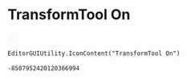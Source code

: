 # TransformTool On
![](/img/TransformTool%20On.png)

``` CSharp
EditorGUIUtility.IconContent("TransformTool On")
```
```
-8507952420120366994
```
